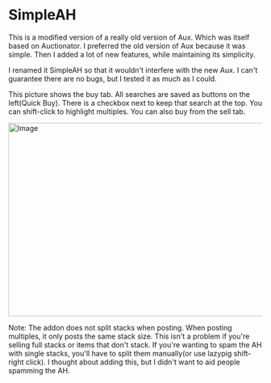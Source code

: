 # SimpleAH
This is a modified version of a really old version of Aux. Which was itself based on Auctionator. I preferred the old version of Aux because it was simple. Then I added a lot of new features, while maintaining its simplicity.  

I renamed it SimpleAH so that it wouldn't interfere with the new Aux. I can't guarantee there are no bugs, but I tested it as much as I could.  

This picture shows the buy tab. All searches are saved as buttons on the left(Quick Buy). There is a checkbox next to keep that search at the top. You can shift-click to highlight multiples. You can also buy from the sell tab.  

<img width="751" height="383" alt="Image" src="https://github.com/user-attachments/assets/d7105878-8b00-4fe9-89d7-f6830775e503" />  

Note: The addon does not split stacks when posting. When posting multiples, it only posts the same stack size. This isn't a problem if you're selling full stacks or items that don't stack. If you're wanting to spam the AH with single stacks, you'll have to split them manually(or use lazypig shift-right click). I thought about adding this, but I didn't want to aid people spamming the AH.  
